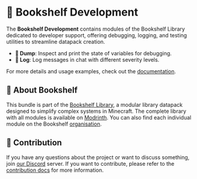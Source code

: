 # 🔧 Bookshelf Development

The **Bookshelf Development** contains modules of the Bookshelf Library dedicated to developer support, offering debugging, logging, and testing utilities to streamline datapack creation.

- **🔬 Dump**: Inspect and print the state of variables for debugging.
- **📄 Log**: Log messages in chat with different severity levels.

For more details and usage examples, check out the [documentation](https://docs.mcbookshelf.dev/en/latest/index.html).

## 📖 About Bookshelf

This bundle is part of the [Bookshelf Library](https://docs.mcbookshelf.dev/en/latest/index.html), a modular library datapack designed to simplify complex systems in Minecraft.
The complete library with all modules is available on [Modrinth](https://modrinth.com/datapack/bookshelf-suite).
You can also find each individual module on the Bookshelf [organisation](https://modrinth.com/organization/mcbookshelf).

## 🤝 Contribution

If you have any questions about the project or want to discuss something, join [our Discord](https://discord.gg/MkXytNjmBt) server.
If you want to contribute, please refer to the [contribution docs](https://docs.mcbookshelf.dev/en/latest/contribute/index.html) for more information.
